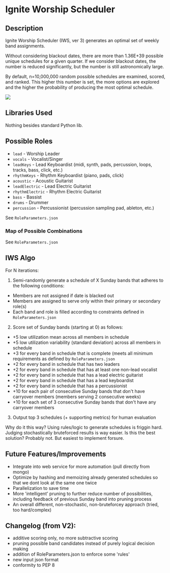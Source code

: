 # Ignite Worship Scheduler

## Description
Ignite Worship Scheduler (IWS, ver 3) generates an optimal set of weekly band assignments. 

Without considering blackout dates, there are more than 1.36E+39 possible unique schedules for a given quarter. If we consider blackout dates, the number is reduced significantly, but the number is still astronomically large. 

By default, n=10,000,000 random possible schedules are examined, scored, and ranked. This higher this number is set, the more options are explored and the higher the probability of producing the most optimal schedule. 

![](https://thumbs.gfycat.com/BetterThankfulEnglishsetter-max-1mb.gif)

## Libraries Used
Nothing besides standard Python lib.

## Possible Roles
* `lead` - Worship Leader
* `vocals` - Vocalist/Singer
* `leadKeys` - Lead Keyboardist (midi, synth, pads, percussion, loops, tracks, bass, click, etc.) 
* `rhythmKeys` - Rhythm Keyboardist (piano, pads, click)
* `acoustic` - Acoustic Guitarist
* `leadElectric` - Lead Electric Guitarist 
* `rhythmElectric` - Rhythm Electric Guitarist
* `bass` - Bassist
* `drums` - Drummer
* `percussion` - Percussionist (percussion sampling pad, ableton, etc.)

See `RoleParameters.json`

### Map of Possible Combinations
See `RoleParameters.json`

## IWS Algo
For N iterations:
1. Semi-randomly generate a schedule of X Sunday bands that adheres to the following conditions:
* Members are not assigned if date is blacked out
* Members are assigned to serve only within their primary or secondary role(s)
* Each band and role is filled according to constraints defined in `RoleParameters.json`

2. Score set of Sunday bands (starting at 0) as follows: 
* +5 low utilization mean across all members in schedule
* +5 low utilization variability (standard deviation) across all members in schedule
* +3 for every band in schedule that is complete (meets all minimum requirements as defined by `RoleParameters.json`
* +2 for every band in schedule that has two leaders
* +2 for every band in schedule that has at least one non-lead vocalist
* +2 for every band in schedule that has a lead electric guitarist
* +2 for every band in schedule that has a lead keyboardist
* +2 for every band in schedule that has a percussionist
* +10 for each pair of consecutive Sunday bands that don't have carryover members (members serving 2 consecutive weeks)
* +10 for each set of 3 consecutive Sunday bands that don't have any carryover members

3. Output top 3 schedules (+ supporting metrics) for human evaluation

Why do it this way? Using rules/logic to generate schedules is friggin hard. Judging stochastically bruteforced results is way easier. Is this the best solution? Probably not. But easiest to implement forsure.


## Future Features/Improvements
* Integrate into web service for more automation (pull directly from mongo)
* Optimize by hashing and memoizing already generated schedules so that we dont look at the same one twice
* Parallelization to save time
* More 'intelligent' pruning to further reduce number of possibilities, including feedback of previous Sunday band into pruning process
* An overall different, non-stochastic, non-bruteforcey approach (tried, too hard/complex)

## Changelog (from V2):
* additive scoring only, no more subtractive scoring
* pruning possible band candidates instead of purely logical decision making
* addition of RoleParameters.json to enforce some 'rules'
* new input json format
* conformity to PEP 8


